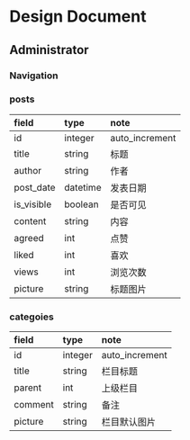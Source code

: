 # Design Document

## Administrator

### Navigation

### posts

|field|type|note|
|:----|:----|:----|
|id|integer|auto_increment|
|title|string|标题|
|author|string|作者|
|post_date|datetime|发表日期|
|is_visible|boolean|是否可见|
|content|string|内容|
|agreed|int|点赞|
|liked|int|喜欢|
|views|int|浏览次数|
|picture|string|标题图片|

### categoies

|field|type|note|
|:----|:----|:----|
|id|integer|auto_increment|
|title|string|栏目标题|
|parent|int|上级栏目|
|comment|string|备注|
|picture|string|栏目默认图片|


